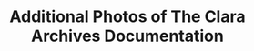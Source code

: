---
layout: portfolio-entry
image: static/img/video-preview-imgs/ClaraArchives_extraphoto1.JPG
title: Additional Photos of The Clara Archives Documentation
categories: [installation, photo, portfolio_entry]
---